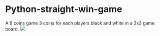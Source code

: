 # Python-straight-win-game
A 6 coins game 3 coins for each players black and white in a 3x3 game board.
<img src="https://github.com/Surjith1001/Python-straight-win-game/assets/125909533/c9e8b0ba-be60-49a3-a4c7-b3fc27e05950"/>
